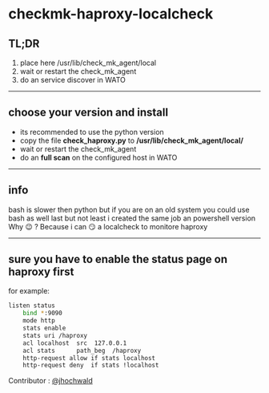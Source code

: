 # checkmk-haproxy-localcheck

## TL;DR

1. place here  /usr/lib/check_mk_agent/local 
2. wait or restart the check_mk_agent
3. do an service discover in WATO

---

## choose your version and install

* its recommended to use the python version
* copy the file **check_haproxy.py** to **/usr/lib/check_mk_agent/local/**
* wait or restart the check_mk_agent
* do an **full scan** on the configured host in WATO

---

## info

bash is slower then python but if you are on an old system you could use bash as well
last but not least i created the same job an powershell version Why :wink: ? Because i can :smirk:
a localcheck to monitore haproxy

---

## sure you have to enable the status page on haproxy first

for example:
```bash
listen status
    bind *:9090
    mode http
    stats enable
    stats uri /haproxy
    acl localhost  src  127.0.0.1
    acl stats      path_beg  /haproxy
    http-request allow if stats localhost
    http-request deny  if stats !localhost
```

Contributor : [@jhochwald](https://github.com/jhochwald)
